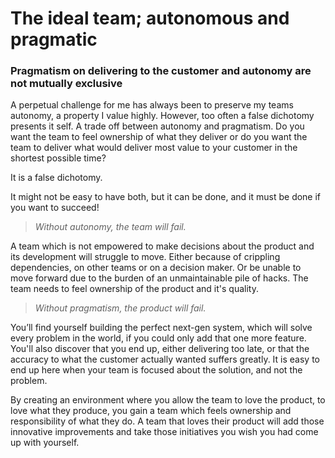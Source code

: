 # [](#header-1) The ideal team; autonomous and pragmatic
### Pragmatism on delivering to the customer and autonomy are not mutually exclusive

A perpetual challenge for me has always been to preserve my teams
autonomy, a property I value highly. However, too often a false
dichotomy presents it self.  A trade off between autonomy and
pragmatism. Do you want the team to feel ownership of what they
deliver or do you want the team to deliver what would deliver most
value to your customer in the shortest possible time?

It is a false dichotomy.

It might not be easy to have both, but it can be done, and it must be
done if you want to succeed!

> *Without autonomy, the team will fail.*

A team which is not empowered to make decisions about the product and
its development will struggle to move. Either because of crippling
dependencies, on other teams or on a decision maker. Or be unable to
move forward due to the burden of an unmaintainable pile of hacks.
The team needs to feel ownership of the product and it's quality.

> *Without pragmatism, the product will fail.*

You’ll find yourself building the perfect next-gen system, which will
solve every problem in the world, if you could only add that one more
feature. You'll also discover that you end up, either delivering too
late, or that the accuracy to what the customer actually wanted
suffers greatly. It is easy to end up here when your team is focused
about the solution, and not the problem.

By creating an environment where you allow the team to love the
product, to love what they produce, you gain a team which feels
ownership and responsibility of what they do. A team that loves their
product will add those innovative improvements and take those
initiatives you wish you had come up with yourself.
